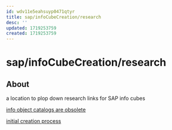 ```yaml
---
id: wdv11e5eahsuyp0471qtyr
title: sap/infoCubeCreation/research
desc: ''
updated: 1719253759
created: 1719253759
---
```

# sap/infoCubeCreation/research

## About

a location to plop down research links for SAP info cubes

[info object catalogs are obsolete](https://community.sap.com/t5/technology-blogs-by-members/how-to-create-and-maintain-info-objects-using-eclipse-data-modelling-for/ba-p/13178824)

[initial creation process](https://community.sap.com/t5/technology-blogs-by-members/how-to-create-and-maintain-info-objects-using-eclipse-data-modelling-for/ba-p/13178824)
